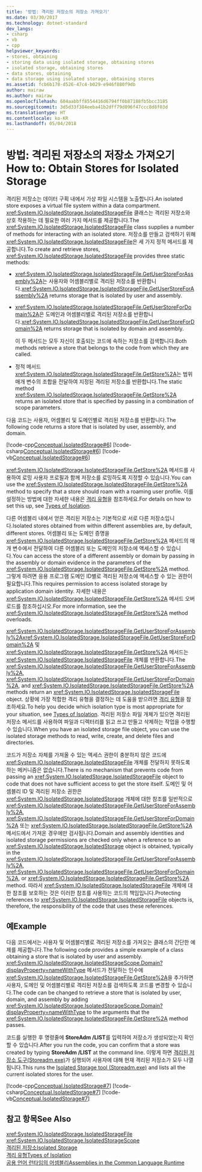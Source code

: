 ```yaml
---
title: '방법: 격리된 저장소의 저장소 가져오기'
ms.date: 03/30/2017
ms.technology: dotnet-standard
dev_langs:
- csharp
- vb
- cpp
helpviewer_keywords:
- stores, obtaining
- storing data using isolated storage, obtaining stores
- isolated storage, obtaining stores
- data stores, obtaining
- data storage using isolated storage, obtaining stores
ms.assetid: fcb6b178-d526-47c4-b029-e946f880f9db
author: mairaw
ms.author: mairaw
ms.openlocfilehash: 604aabbff8554416d6794ff0b87188fb5bcc3185
ms.sourcegitcommit: 3d5d33f384eeba41b2dff79d096f47ccc8d8f03d
ms.translationtype: HT
ms.contentlocale: ko-KR
ms.lasthandoff: 05/04/2018
---
```

# <a name="how-to-obtain-stores-for-isolated-storage"></a><span data-ttu-id="c3fb8-102">방법: 격리된 저장소의 저장소 가져오기</span><span class="sxs-lookup"><span data-stu-id="c3fb8-102">How to: Obtain Stores for Isolated Storage</span></span>
<span data-ttu-id="c3fb8-103">격리된 저장소는 데이터 구획 내에서 가상 파일 시스템을 노출합니다.</span><span class="sxs-lookup"><span data-stu-id="c3fb8-103">An isolated store exposes a virtual file system within a data compartment.</span></span> <span data-ttu-id="c3fb8-104"><xref:System.IO.IsolatedStorage.IsolatedStorageFile> 클래스는 격리된 저장소와 상호 작용하는 데 필요한 여러 가지 메서드를 제공합니다.</span><span class="sxs-lookup"><span data-stu-id="c3fb8-104">The <xref:System.IO.IsolatedStorage.IsolatedStorageFile> class supplies a number of methods for interacting with an isolated store.</span></span> <span data-ttu-id="c3fb8-105">저장소를 만들고 검색하기 위해 <xref:System.IO.IsolatedStorage.IsolatedStorageFile>은 세 가지 정적 메서드를 제공합니다.</span><span class="sxs-lookup"><span data-stu-id="c3fb8-105">To create and retrieve stores, <xref:System.IO.IsolatedStorage.IsolatedStorageFile> provides three static methods:</span></span>  
  
-   <span data-ttu-id="c3fb8-106"><xref:System.IO.IsolatedStorage.IsolatedStorageFile.GetUserStoreForAssembly%2A>는 사용자와 어셈블리별로 격리된 저장소를 반환합니다.</span><span class="sxs-lookup"><span data-stu-id="c3fb8-106"><xref:System.IO.IsolatedStorage.IsolatedStorageFile.GetUserStoreForAssembly%2A> returns storage that is isolated by user and assembly.</span></span>  
  
-   <span data-ttu-id="c3fb8-107"><xref:System.IO.IsolatedStorage.IsolatedStorageFile.GetUserStoreForDomain%2A>은 도메인과 어셈블리별로 격리된 저장소를 반환합니다.</span><span class="sxs-lookup"><span data-stu-id="c3fb8-107"><xref:System.IO.IsolatedStorage.IsolatedStorageFile.GetUserStoreForDomain%2A> returns storage that is isolated by domain and assembly.</span></span>  
  
     <span data-ttu-id="c3fb8-108">이 두 메서드는 모두 자신이 호출되는 코드에 속하는 저장소를 검색합니다.</span><span class="sxs-lookup"><span data-stu-id="c3fb8-108">Both methods retrieve a store that belongs to the code from which they are called.</span></span>  
  
-   <span data-ttu-id="c3fb8-109">정적 메서드 <xref:System.IO.IsolatedStorage.IsolatedStorageFile.GetStore%2A>는 범위 매개 변수의 조합을 전달하여 지정된 격리된 저장소를 반환합니다.</span><span class="sxs-lookup"><span data-stu-id="c3fb8-109">The static method <xref:System.IO.IsolatedStorage.IsolatedStorageFile.GetStore%2A> returns an isolated store that is specified by passing in a combination of scope parameters.</span></span>  
  
 <span data-ttu-id="c3fb8-110">다음 코드는 사용자, 어셈블리 및 도메인별로 격리된 저장소를 반환합니다.</span><span class="sxs-lookup"><span data-stu-id="c3fb8-110">The following code returns a store that is isolated by user, assembly, and domain.</span></span>  
  
 [!code-cpp[Conceptual.IsolatedStorage#6](../../../samples/snippets/cpp/VS_Snippets_CLR/conceptual.isolatedstorage/cpp/source6.cpp#6)]
 [!code-csharp[Conceptual.IsolatedStorage#6](../../../samples/snippets/csharp/VS_Snippets_CLR/conceptual.isolatedstorage/cs/source6.cs#6)]
 [!code-vb[Conceptual.IsolatedStorage#6](../../../samples/snippets/visualbasic/VS_Snippets_CLR/conceptual.isolatedstorage/vb/source6.vb#6)]  
  
 <span data-ttu-id="c3fb8-111"><xref:System.IO.IsolatedStorage.IsolatedStorageFile.GetStore%2A> 메서드를 사용하여 로밍 사용자 프로필과 함께 저장소를 로밍하도록 지정할 수 있습니다.</span><span class="sxs-lookup"><span data-stu-id="c3fb8-111">You can use the <xref:System.IO.IsolatedStorage.IsolatedStorageFile.GetStore%2A> method to specify that a store should roam with a roaming user profile.</span></span> <span data-ttu-id="c3fb8-112">이를 설정하는 방법에 대한 자세한 내용은 [격리 유형](../../../docs/standard/io/types-of-isolation.md)을 참조하세요.</span><span class="sxs-lookup"><span data-stu-id="c3fb8-112">For details on how to set this up, see [Types of Isolation](../../../docs/standard/io/types-of-isolation.md).</span></span>  
  
 <span data-ttu-id="c3fb8-113">다른 어셈블리 내에서 얻은 격리된 저장소는 기본적으로 서로 다른 저장소입니다.</span><span class="sxs-lookup"><span data-stu-id="c3fb8-113">Isolated stores obtained from within different assemblies are, by default, different stores.</span></span> <span data-ttu-id="c3fb8-114">어셈블리 또는 도메인 증명을 <xref:System.IO.IsolatedStorage.IsolatedStorageFile.GetStore%2A> 메서드의 매개 변수에서 전달하여 다른 어셈블리 또는 도메인의 저장소에 액세스할 수 있습니다.</span><span class="sxs-lookup"><span data-stu-id="c3fb8-114">You can access the store of a different assembly or domain by passing in the assembly or domain evidence in the parameters of the <xref:System.IO.IsolatedStorage.IsolatedStorageFile.GetStore%2A> method.</span></span> <span data-ttu-id="c3fb8-115">그렇게 하려면 응용 프로그램 도메인 ID별로 격리된 저장소에 액세스할 수 있는 권한이 필요합니다.</span><span class="sxs-lookup"><span data-stu-id="c3fb8-115">This requires permission to access isolated storage by application domain identity.</span></span> <span data-ttu-id="c3fb8-116">자세한 내용은 <xref:System.IO.IsolatedStorage.IsolatedStorageFile.GetStore%2A> 메서드 오버로드를 참조하십시오.</span><span class="sxs-lookup"><span data-stu-id="c3fb8-116">For more information, see the <xref:System.IO.IsolatedStorage.IsolatedStorageFile.GetStore%2A> method overloads.</span></span>  
  
 <span data-ttu-id="c3fb8-117"><xref:System.IO.IsolatedStorage.IsolatedStorageFile.GetUserStoreForAssembly%2A><xref:System.IO.IsolatedStorage.IsolatedStorageFile.GetUserStoreForDomain%2A> 및 <xref:System.IO.IsolatedStorage.IsolatedStorageFile.GetStore%2A> 메서드는 <xref:System.IO.IsolatedStorage.IsolatedStorageFile> 개체를 반환합니다.</span><span class="sxs-lookup"><span data-stu-id="c3fb8-117">The <xref:System.IO.IsolatedStorage.IsolatedStorageFile.GetUserStoreForAssembly%2A>, <xref:System.IO.IsolatedStorage.IsolatedStorageFile.GetUserStoreForDomain%2A>, and <xref:System.IO.IsolatedStorage.IsolatedStorageFile.GetStore%2A> methods return an <xref:System.IO.IsolatedStorage.IsolatedStorageFile> object.</span></span> <span data-ttu-id="c3fb8-118">상황에 가장 적합한 격리 유형을 결정하는 데 도움을 받으려면 [격리 유형](../../../docs/standard/io/types-of-isolation.md)을 참조하세요.</span><span class="sxs-lookup"><span data-stu-id="c3fb8-118">To help you decide which isolation type is most appropriate for your situation, see [Types of Isolation](../../../docs/standard/io/types-of-isolation.md).</span></span> <span data-ttu-id="c3fb8-119">격리된 저장소 파일 개체가 있으면 격리된 저장소 메서드를 사용하여 파일과 디렉터리를 읽고 쓰고 만들고 삭제하는 작업을 수행할 수 있습니다.</span><span class="sxs-lookup"><span data-stu-id="c3fb8-119">When you have an isolated storage file object, you can use the isolated storage methods to read, write, create, and delete files and directories.</span></span>  
  
 <span data-ttu-id="c3fb8-120">코드가 저장소 자체를 가져올 수 있는 액세스 권한이 충분하지 않은 코드에 <xref:System.IO.IsolatedStorage.IsolatedStorageFile> 개체를 전달하지 못하도록 하는 메커니즘은 없습니다.</span><span class="sxs-lookup"><span data-stu-id="c3fb8-120">There is no mechanism that prevents code from passing an <xref:System.IO.IsolatedStorage.IsolatedStorageFile> object to code that does not have sufficient access to get the store itself.</span></span> <span data-ttu-id="c3fb8-121">도메인 및 어셈블리 ID 및 격리된 저장소 권한은 <xref:System.IO.IsolatedStorage.IsolatedStorage> 개체에 대한 참조를 일반적으로 <xref:System.IO.IsolatedStorage.IsolatedStorageFile.GetUserStoreForAssembly%2A>, <xref:System.IO.IsolatedStorage.IsolatedStorageFile.GetUserStoreForDomain%2A> 또는 <xref:System.IO.IsolatedStorage.IsolatedStorageFile.GetStore%2A> 메서드에서 가져온 경우에만 검사됩니다.</span><span class="sxs-lookup"><span data-stu-id="c3fb8-121">Domain and assembly identities and isolated storage permissions are checked only when a reference to an <xref:System.IO.IsolatedStorage.IsolatedStorage> object is obtained, typically in the <xref:System.IO.IsolatedStorage.IsolatedStorageFile.GetUserStoreForAssembly%2A>, <xref:System.IO.IsolatedStorage.IsolatedStorageFile.GetUserStoreForDomain%2A>, or <xref:System.IO.IsolatedStorage.IsolatedStorageFile.GetStore%2A> method.</span></span> <span data-ttu-id="c3fb8-122">따라서 <xref:System.IO.IsolatedStorage.IsolatedStorageFile> 개체에 대한 참조를 보호하는 것은 이러한 참조를 사용하는 코드의 책임입니다.</span><span class="sxs-lookup"><span data-stu-id="c3fb8-122">Protecting references to <xref:System.IO.IsolatedStorage.IsolatedStorageFile> objects is, therefore, the responsibility of the code that uses these references.</span></span>  
  
## <a name="example"></a><span data-ttu-id="c3fb8-123">예</span><span class="sxs-lookup"><span data-stu-id="c3fb8-123">Example</span></span>  
 <span data-ttu-id="c3fb8-124">다음 코드에서는 사용자 및 어셈블리별로 격리된 저장소를 가져오는 클래스의 간단한 예제를 제공합니다.</span><span class="sxs-lookup"><span data-stu-id="c3fb8-124">The following code provides a simple example of a class obtaining a store that is isolated by user and assembly.</span></span> <span data-ttu-id="c3fb8-125"><xref:System.IO.IsolatedStorage.IsolatedStorageScope.Domain?displayProperty=nameWithType> 메서드가 전달하는 인수에 <xref:System.IO.IsolatedStorage.IsolatedStorageFile.GetStore%2A>을 추가하면 사용자, 도메인 및 어셈블리별로 격리된 저장소를 검색하도록 코드를 변경할 수 있습니다.</span><span class="sxs-lookup"><span data-stu-id="c3fb8-125">The code can be changed to retrieve a store that is isolated by user, domain, and assembly by adding <xref:System.IO.IsolatedStorage.IsolatedStorageScope.Domain?displayProperty=nameWithType> to the arguments that the <xref:System.IO.IsolatedStorage.IsolatedStorageFile.GetStore%2A> method passes.</span></span>  
  
 <span data-ttu-id="c3fb8-126">코드를 실행한 후 명령줄에 **StoreAdm /LIST**를 입력하여 저장소가 생성되었는지 확인할 수 있습니다.</span><span class="sxs-lookup"><span data-stu-id="c3fb8-126">After you run the code, you can confirm that a store was created by typing **StoreAdm /LIST** at the command line.</span></span> <span data-ttu-id="c3fb8-127">이렇게 하면 [격리된 저장소 도구(Storeadm.exe)](../../../docs/framework/tools/storeadm-exe-isolated-storage-tool.md)가 실행되어 사용자에 대해 현재 격리된 저장소가 모두 나열됩니다.</span><span class="sxs-lookup"><span data-stu-id="c3fb8-127">This runs the [Isolated Storage tool (Storeadm.exe)](../../../docs/framework/tools/storeadm-exe-isolated-storage-tool.md) and lists all the current isolated stores for the user.</span></span>  
  
 [!code-cpp[Conceptual.IsolatedStorage#7](../../../samples/snippets/cpp/VS_Snippets_CLR/conceptual.isolatedstorage/cpp/source6.cpp#7)]
 [!code-csharp[Conceptual.IsolatedStorage#7](../../../samples/snippets/csharp/VS_Snippets_CLR/conceptual.isolatedstorage/cs/source6.cs#7)]
 [!code-vb[Conceptual.IsolatedStorage#7](../../../samples/snippets/visualbasic/VS_Snippets_CLR/conceptual.isolatedstorage/vb/source6.vb#7)]  
  
## <a name="see-also"></a><span data-ttu-id="c3fb8-128">참고 항목</span><span class="sxs-lookup"><span data-stu-id="c3fb8-128">See Also</span></span>  
 <xref:System.IO.IsolatedStorage.IsolatedStorageFile>  
 <xref:System.IO.IsolatedStorage.IsolatedStorageScope>  
 [<span data-ttu-id="c3fb8-129">격리된 저장소</span><span class="sxs-lookup"><span data-stu-id="c3fb8-129">Isolated Storage</span></span>](../../../docs/standard/io/isolated-storage.md)  
 [<span data-ttu-id="c3fb8-130">격리 유형</span><span class="sxs-lookup"><span data-stu-id="c3fb8-130">Types of Isolation</span></span>](../../../docs/standard/io/types-of-isolation.md)  
 [<span data-ttu-id="c3fb8-131">공용 언어 런타임의 어셈블리</span><span class="sxs-lookup"><span data-stu-id="c3fb8-131">Assemblies in the Common Language Runtime</span></span>](../../../docs/framework/app-domains/assemblies-in-the-common-language-runtime.md)
